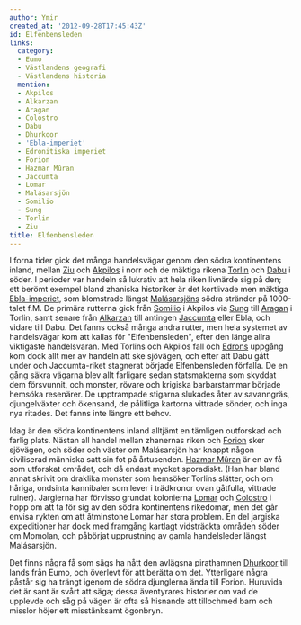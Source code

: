 ```yaml
---
author: Ymir
created_at: '2012-09-28T17:45:43Z'
id: Elfenbensleden
links:
  category:
  - Eumo
  - Västlandens geografi
  - Västlandens historia
  mention:
  - Akpilos
  - Alkarzan
  - Aragan
  - Colostro
  - Dabu
  - Dhurkoor
  - 'Ebla-imperiet'
  - Edronitiska imperiet
  - Forion
  - Hazmar Mûran
  - Jaccumta
  - Lomar
  - Malásarsjön
  - Somilio
  - Sung
  - Torlin
  - Ziu
title: Elfenbensleden
---
```


I forna tider gick det många handelsvägar genom den södra kontinentens inland, mellan [Ziu] och
[Akpilos] i norr och de mäktiga rikena [Torlin] och [Dabu] i söder. I perioder var handeln så
lukrativ att hela riken livnärde sig på den; ett berömt exempel bland zhaniska historiker är det
kortlivade men mäktiga [Ebla-imperiet], som blomstrade längst [Malásarsjöns] södra stränder på
1000-talet f.M. De primära rutterna gick från [Somilio] i Akpilos via [Sung] till [Aragan] i Torlin,
samt senare från [Alkarzan] till antingen [Jaccumta] eller Ebla, och vidare till Dabu. Det fanns
också många andra rutter, men hela systemet av handelsvägar kom att kallas för "Elfenbensleden",
efter den länge allra viktigaste handelsvaran. Med Torlins och Akpilos fall och [Edrons] uppgång kom
dock allt mer av handeln att ske sjövägen, och efter att Dabu gått under och Jaccumta-riket
stagnerat började Elfenbensleden förfalla. De en gång säkra vägarna blev allt farligare sedan
statsmakterna som skyddat dem försvunnit, och monster, rövare och krigiska barbarstammar började
hemsöka resenärer. De upptrampade stigarna slukades åter av savanngräs, djungelväxter och ökensand,
de pålitliga kartorna vittrade sönder, och inga nya ritades. Det fanns inte längre ett behov.

Idag är den södra kontinentens inland alltjämt en tämligen outforskad och farlig plats. Nästan all
handel mellan zhanernas riken och [Forion] sker sjövägen, och söder och väster om Malásarsjön har
knappt någon civiliserad människa satt sin fot på årtusenden. [Hazmar Mûran] är en av få som
utforskat området, och då endast mycket sporadiskt. (Han har bland annat skrivit om draklika monster
som hemsöker Torlins slätter, och om håriga, ondsinta kannibaler som lever i trädkronor ovan
gåtfulla, vittrade ruiner). Jargierna har förvisso grundat kolonierna [Lomar] och [Colostro] i hopp
om att ta för sig av den södra kontinentens rikedomar, men det går envisa rykten om att åtminstone
Lomar har stora problem. En del jargiska expeditioner har dock med framgång kartlagt vidsträckta
områden söder om Momolan, och påbörjat upprustning av gamla handelsleder längst Malásarsjön.

Det finns några få som sägs ha nått den avlägsna pirathamnen [Dhurkoor] till lands från Eumo, och
överlevt för att berätta om det. Ytterligare några påstår sig ha trängt igenom de södra djunglerna
ända till Forion. Huruvida det är sant är svårt att säga; dessa äventyrares historier om vad de
upplevde och såg på vägen är ofta så hisnande att tillochmed barn och misslor höjer ett misstänksamt
ögonbryn.

  [Ziu]: Ziu
  [Akpilos]: Akpilos
  [Torlin]: Torlin
  [Dabu]: Dabu
  [Ebla-imperiet]: Ebla-imperiet
  [Malásarsjöns]: Malásarsjön
  [Somilio]: Somilio
  [Sung]: Sung
  [Aragan]: Aragan
  [Alkarzan]: Alkarzan
  [Jaccumta]: Jaccumta
  [Edrons]: Edronitiska_imperiet
  [Forion]: Forion
  [Hazmar Mûran]: Hazmar_Mûran
  [Lomar]: Lomar
  [Colostro]: Colostro
  [Dhurkoor]: Dhurkoor